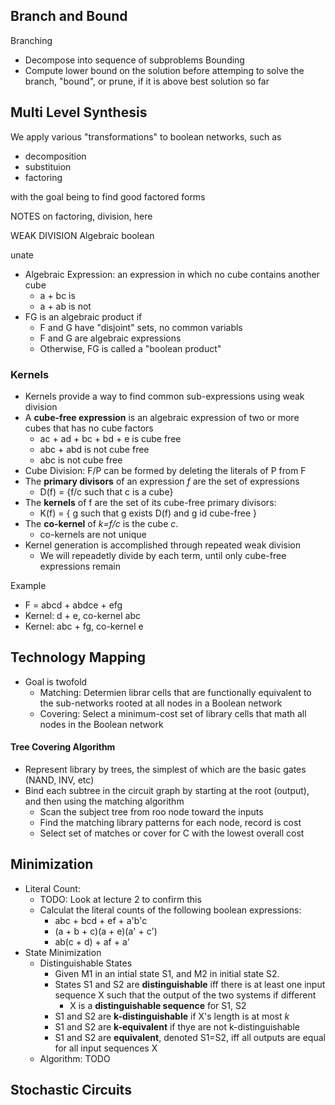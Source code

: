 ## Branch and Bound
Branching
- Decompose into sequence of subproblems
Bounding
- Compute lower bound on the solution before attemping to solve the branch, "bound", or prune, if it is above best solution so far


## Multi Level Synthesis

We apply various "transformations" to boolean networks, such as
- decomposition
- substituion
- factoring

with the goal being to find good factored forms

NOTES on factoring, division, here

WEAK DIVISION
Algebraic
boolean

unate

- Algebraic Expression: an expression in which no cube contains another cube
  - a + bc is
  - a + ab is not
- FG is an algebraic product if
  - F and G have "disjoint" sets, no common variabls
  - F and G are algebraic expressions
  - Otherwise, FG is called a "boolean product"



### Kernels
- Kernels provide a way to find common sub-expressions using weak division
- A **cube-free expression** is an algebraic expression of two or more cubes that has no cube factors
  - ac + ad + bc + bd + e is cube free
  - abc + abd is not cube free
  - abc is not cube free
- Cube Division: F/P can be formed by deleting the literals of P from F
- The **primary divisors** of an expression *f* are the set of expressions
  - D(f) = {f/c such that c is a cube}
- The **kernels** of f are the set of its cube-free primary divisors:
  - K(f) = { g such that g exists D(f) and g id cube-free }
- The **co-kernel** of *k=f/c* is the cube *c*.  
  - co-kernels are not unique
- Kernel generation is accomplished through repeated weak division
  - We will repeadetly divide by each term, until only cube-free expressions remain

Example
  - F = abcd + abdce + efg
  - Kernel: d + e, co-kernel abc
  - Kernel: abc + fg, co-kernel e

## Technology Mapping
- Goal is twofold
  - Matching: Determien librar cells that are functionally equivalent to the sub-networks rooted at all nodes in a Boolean network
  - Covering: Select a minimum-cost set of library cells that math all nodes in the Boolean network

#### Tree Covering Algorithm
- Represent library by trees, the simplest of which are the basic gates (NAND, INV, etc)
- Bind each subtree in the circuit graph by starting at the root (output), and then using the matching algorithm
  - Scan the subject tree from roo node toward the inputs
  - Find the matching library patterns for each node, record is cost
  - Select set of matches or cover for C with the lowest overall cost

## Minimization
- Literal Count:
  - TODO: Look at lecture 2 to confirm this
  - Calculat the literal counts of the following boolean expressions:
    - abc + bcd + ef + a'b'c
    - (a + b + c)(a + e)(a' + c')
    - ab(c + d) + af + a'
- State Minimization
  - Distinguishable States
    - Given M1 in an intial state S1, and M2 in initial state S2.
    - States S1 and S2 are **distinguishable** iff there is at least one input sequence X such that the output of the two systems if different
      - X is a **distinguishable sequence** for S1, S2
    - S1 and S2 are **k-distinguishable** if X's length is at most *k*
    - S1 and S2 are **k-equivalent** if thye are not k-distinguishable
    - S1 and S2 are **equivalent**, denoted S1=S2, iff all outputs are equal for all input sequences X
  - Algorithm: TODO


## Stochastic Circuits
